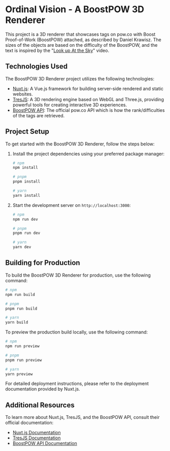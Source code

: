 # Ordinal Vision - A BoostPOW 3D Renderer

This project is a 3D renderer that showcases tags on pow.co with Boost Proof-of-Work (BoostPOW) attached, as described by Daniel Krawisz. The sizes of the objects are based on the difficulty of the BoostPOW, and the text is inspired by the "[Look up At the Sky](https://vimeo.com/689339296)" video.

## Technologies Used

The BoostPOW 3D Renderer project utilizes the following technologies:

- [Nuxt.js](https://nuxtjs.org): A Vue.js framework for building server-side rendered and static websites.
- [TresJS](https://tres.js.org): A 3D rendering engine based on WebGL and Three.js, providing powerful tools for creating interactive 3D experiences.
- [BoostPOW API](https://pow.co/api): The official pow.co API which is how the rank/difficulties of the tags are retrieved.

## Project Setup

To get started with the BoostPOW 3D Renderer, follow the steps below:

1. Install the project dependencies using your preferred package manager:

   ```bash
   # npm
   npm install

   # pnpm
   pnpm install

   # yarn
   yarn install
   ```

2. Start the development server on `http://localhost:3000`:

   ```bash
   # npm
   npm run dev

   # pnpm
   pnpm run dev

   # yarn
   yarn dev
   ```

## Building for Production

To build the BoostPOW 3D Renderer for production, use the following command:

```bash
# npm
npm run build

# pnpm
pnpm run build

# yarn
yarn build
```

To preview the production build locally, use the following command:

```bash
# npm
npm run preview

# pnpm
pnpm run preview

# yarn
yarn preview
```

For detailed deployment instructions, please refer to the deployment documentation provided by Nuxt.js.

## Additional Resources

To learn more about Nuxt.js, TresJS, and the BoostPOW API, consult their official documentation:

- [Nuxt.js Documentation](https://nuxtjs.org/docs)
- [TresJS Documentation](https://tres.js.org/docs)
- [BoostPOW API Documentation](https://pow.co/api)